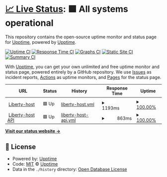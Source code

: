 # [📈 Live Status](https://demo.upptime.js.org): <!--live status--> **🟩 All systems operational**

This repository contains the open-source uptime monitor and status page for [Upptime](https://upptime.js.org), powered by [Upptime](https://github.com/upptime/upptime).

[![Uptime CI](https://github.com/upptime/upptime/workflows/Uptime%20CI/badge.svg)](https://github.com/upptime/upptime/actions?query=workflow%3A%22Uptime+CI%22)
[![Response Time CI](https://github.com/upptime/upptime/workflows/Response%20Time%20CI/badge.svg)](https://github.com/upptime/upptime/actions?query=workflow%3A%22Response+Time+CI%22)
[![Graphs CI](https://github.com/upptime/upptime/workflows/Graphs%20CI/badge.svg)](https://github.com/upptime/upptime/actions?query=workflow%3A%22Graphs+CI%22)
[![Static Site CI](https://github.com/upptime/upptime/workflows/Static%20Site%20CI/badge.svg)](https://github.com/upptime/upptime/actions?query=workflow%3A%22Static+Site+CI%22)
[![Summary CI](https://github.com/upptime/upptime/workflows/Summary%20CI/badge.svg)](https://github.com/upptime/upptime/actions?query=workflow%3A%22Summary+CI%22)

With [Upptime](https://upptime.js.org), you can get your own unlimited and free uptime monitor and status page, powered entirely by a GitHub repository. We use [Issues](https://github.com/upptime/upptime/issues) as incident reports, [Actions](https://github.com/upptime/upptime/actions) as uptime monitors, and [Pages](https://demo.upptime.js.org) for the status page.

<!--start: status pages-->
<!-- This summary is generated by Upptime (https://github.com/upptime/upptime) -->
<!-- Do not edit this manually, your changes will be overwritten -->
<!-- prettier-ignore -->
| URL | Status | History | Response Time | Uptime |
| --- | ------ | ------- | ------------- | ------ |
| <img alt="" src="https://favicons.githubusercontent.com/liberty-host.com" height="13"> [Liberty-host](https://liberty-host.com) | 🟩 Up | [liberty-host.yml](https://github.com/Thesam1798/upptime/commits/HEAD/history/liberty-host.yml) | <details><summary><img alt="Response time graph" src="./graphs/liberty-host/response-time-week.png" height="20"> 1193ms</summary><br><a href="https://demo.upptime.js.org/history/liberty-host"><img alt="Response time 644" src="https://img.shields.io/endpoint?url=https%3A%2F%2Fraw.githubusercontent.com%2FThesam1798%2Fupptime%2FHEAD%2Fapi%2Fliberty-host%2Fresponse-time.json"></a><br><a href="https://demo.upptime.js.org/history/liberty-host"><img alt="24-hour response time 693" src="https://img.shields.io/endpoint?url=https%3A%2F%2Fraw.githubusercontent.com%2FThesam1798%2Fupptime%2FHEAD%2Fapi%2Fliberty-host%2Fresponse-time-day.json"></a><br><a href="https://demo.upptime.js.org/history/liberty-host"><img alt="7-day response time 1193" src="https://img.shields.io/endpoint?url=https%3A%2F%2Fraw.githubusercontent.com%2FThesam1798%2Fupptime%2FHEAD%2Fapi%2Fliberty-host%2Fresponse-time-week.json"></a><br><a href="https://demo.upptime.js.org/history/liberty-host"><img alt="30-day response time 701" src="https://img.shields.io/endpoint?url=https%3A%2F%2Fraw.githubusercontent.com%2FThesam1798%2Fupptime%2FHEAD%2Fapi%2Fliberty-host%2Fresponse-time-month.json"></a><br><a href="https://demo.upptime.js.org/history/liberty-host"><img alt="1-year response time 644" src="https://img.shields.io/endpoint?url=https%3A%2F%2Fraw.githubusercontent.com%2FThesam1798%2Fupptime%2FHEAD%2Fapi%2Fliberty-host%2Fresponse-time-year.json"></a></details> | <details><summary><a href="https://demo.upptime.js.org/history/liberty-host">100.00%</a></summary><a href="https://demo.upptime.js.org/history/liberty-host"><img alt="All-time uptime 100.00%" src="https://img.shields.io/endpoint?url=https%3A%2F%2Fraw.githubusercontent.com%2FThesam1798%2Fupptime%2FHEAD%2Fapi%2Fliberty-host%2Fuptime.json"></a><br><a href="https://demo.upptime.js.org/history/liberty-host"><img alt="24-hour uptime 100.00%" src="https://img.shields.io/endpoint?url=https%3A%2F%2Fraw.githubusercontent.com%2FThesam1798%2Fupptime%2FHEAD%2Fapi%2Fliberty-host%2Fuptime-day.json"></a><br><a href="https://demo.upptime.js.org/history/liberty-host"><img alt="7-day uptime 100.00%" src="https://img.shields.io/endpoint?url=https%3A%2F%2Fraw.githubusercontent.com%2FThesam1798%2Fupptime%2FHEAD%2Fapi%2Fliberty-host%2Fuptime-week.json"></a><br><a href="https://demo.upptime.js.org/history/liberty-host"><img alt="30-day uptime 100.00%" src="https://img.shields.io/endpoint?url=https%3A%2F%2Fraw.githubusercontent.com%2FThesam1798%2Fupptime%2FHEAD%2Fapi%2Fliberty-host%2Fuptime-month.json"></a><br><a href="https://demo.upptime.js.org/history/liberty-host"><img alt="1-year uptime 100.00%" src="https://img.shields.io/endpoint?url=https%3A%2F%2Fraw.githubusercontent.com%2FThesam1798%2Fupptime%2FHEAD%2Fapi%2Fliberty-host%2Fuptime-year.json"></a></details>
| <img alt="" src="https://favicons.githubusercontent.com/api.liberty-host.com" height="13"> [Liberty-host API](https://api.liberty-host.com) | 🟩 Up | [liberty-host-api.yml](https://github.com/Thesam1798/upptime/commits/HEAD/history/liberty-host-api.yml) | <details><summary><img alt="Response time graph" src="./graphs/liberty-host-api/response-time-week.png" height="20"> 863ms</summary><br><a href="https://demo.upptime.js.org/history/liberty-host-api"><img alt="Response time 531" src="https://img.shields.io/endpoint?url=https%3A%2F%2Fraw.githubusercontent.com%2FThesam1798%2Fupptime%2FHEAD%2Fapi%2Fliberty-host-api%2Fresponse-time.json"></a><br><a href="https://demo.upptime.js.org/history/liberty-host-api"><img alt="24-hour response time 583" src="https://img.shields.io/endpoint?url=https%3A%2F%2Fraw.githubusercontent.com%2FThesam1798%2Fupptime%2FHEAD%2Fapi%2Fliberty-host-api%2Fresponse-time-day.json"></a><br><a href="https://demo.upptime.js.org/history/liberty-host-api"><img alt="7-day response time 863" src="https://img.shields.io/endpoint?url=https%3A%2F%2Fraw.githubusercontent.com%2FThesam1798%2Fupptime%2FHEAD%2Fapi%2Fliberty-host-api%2Fresponse-time-week.json"></a><br><a href="https://demo.upptime.js.org/history/liberty-host-api"><img alt="30-day response time 562" src="https://img.shields.io/endpoint?url=https%3A%2F%2Fraw.githubusercontent.com%2FThesam1798%2Fupptime%2FHEAD%2Fapi%2Fliberty-host-api%2Fresponse-time-month.json"></a><br><a href="https://demo.upptime.js.org/history/liberty-host-api"><img alt="1-year response time 531" src="https://img.shields.io/endpoint?url=https%3A%2F%2Fraw.githubusercontent.com%2FThesam1798%2Fupptime%2FHEAD%2Fapi%2Fliberty-host-api%2Fresponse-time-year.json"></a></details> | <details><summary><a href="https://demo.upptime.js.org/history/liberty-host-api">100.00%</a></summary><a href="https://demo.upptime.js.org/history/liberty-host-api"><img alt="All-time uptime 100.00%" src="https://img.shields.io/endpoint?url=https%3A%2F%2Fraw.githubusercontent.com%2FThesam1798%2Fupptime%2FHEAD%2Fapi%2Fliberty-host-api%2Fuptime.json"></a><br><a href="https://demo.upptime.js.org/history/liberty-host-api"><img alt="24-hour uptime 100.00%" src="https://img.shields.io/endpoint?url=https%3A%2F%2Fraw.githubusercontent.com%2FThesam1798%2Fupptime%2FHEAD%2Fapi%2Fliberty-host-api%2Fuptime-day.json"></a><br><a href="https://demo.upptime.js.org/history/liberty-host-api"><img alt="7-day uptime 100.00%" src="https://img.shields.io/endpoint?url=https%3A%2F%2Fraw.githubusercontent.com%2FThesam1798%2Fupptime%2FHEAD%2Fapi%2Fliberty-host-api%2Fuptime-week.json"></a><br><a href="https://demo.upptime.js.org/history/liberty-host-api"><img alt="30-day uptime 100.00%" src="https://img.shields.io/endpoint?url=https%3A%2F%2Fraw.githubusercontent.com%2FThesam1798%2Fupptime%2FHEAD%2Fapi%2Fliberty-host-api%2Fuptime-month.json"></a><br><a href="https://demo.upptime.js.org/history/liberty-host-api"><img alt="1-year uptime 100.00%" src="https://img.shields.io/endpoint?url=https%3A%2F%2Fraw.githubusercontent.com%2FThesam1798%2Fupptime%2FHEAD%2Fapi%2Fliberty-host-api%2Fuptime-year.json"></a></details>

<!--end: status pages-->

[**Visit our status website →**](https://demo.upptime.js.org)

## 📄 License

- Powered by: [Upptime](https://github.com/upptime/upptime)
- Code: [MIT](./LICENSE) © [Upptime](https://upptime.js.org)
- Data in the `./history` directory: [Open Database License](https://opendatacommons.org/licenses/odbl/1-0/)
